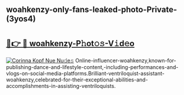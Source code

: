 ## woahkenzy-only-fans​-leaked-photo​-Private-(3yos4)


# <h2><a href="https://mediaupload.pro?title=woahkenzy&ref=git">🔗👉 🔴 woahkenzy-P𝚑ot𝚘𝚜-V𝚒d𝚎o</a></h2>

[![Corinna Kopf Nue Nu𝚍e𝚜](https://i.imgur.com/0qMVB7G.gif)](https://mediaupload.pro?title=woahkenzy&ref=git)
Online-influencer-woahkenzy,known-for-publishing-dance-and-lifestyle-content,-including-performances-and-vlogs-on-social-media-platforms.Brilliant-ventriloquist-assistant-woahkenzy,celebrated-for-their-exceptional-abilities-and-accomplishments-in-assisting-ventriloquists.  